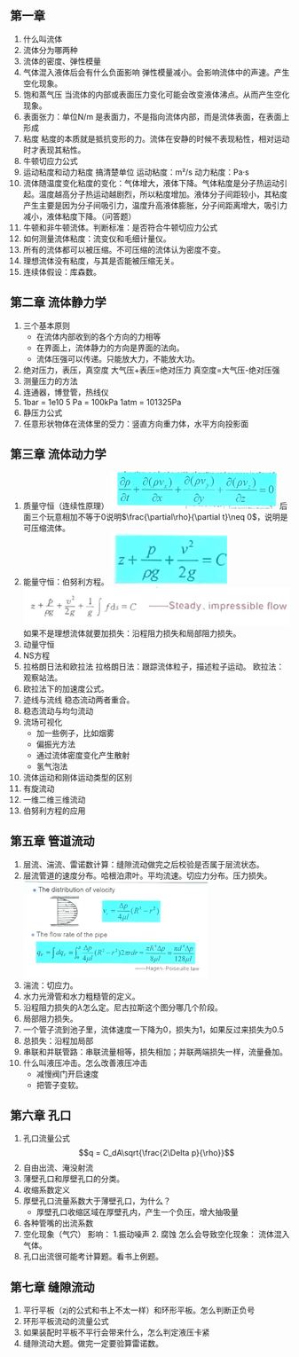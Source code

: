 ## 第一章
1. 什么叫流体
2. 流体分为哪两种
3. 流体的密度、弹性模量
4. 气体混入液体后会有什么负面影响
   弹性模量减小。会影响流体中的声速。产生空化现象。
5. 饱和蒸气压
   当流体的内部或表面压力变化可能会改变液体沸点。从而产生空化现象。
6. 表面张力：单位N/m
   是表面力，不是指向流体内部，而是流体表面，在表面上形成
7. 粘度
   粘度的本质就是抵抗变形的力。流体在安静的时候不表现粘性，相对运动时才表现其粘性。
8. 牛顿切应力公式
9. 运动粘度和动力粘度 搞清楚单位
   运动粘度：m²/s
   动力粘度：Pa·s
10. 流体随温度变化粘度的变化：气体增大，液体下降。气体粘度是分子热运动引起。温度越高分子热运动越剧烈，所以粘度增加。液体分子间距较小，其粘度产生主要是因为分子间吸引力，温度升高液体膨胀，分子间距离增大，吸引力减小，液体粘度下降。（问答题）
11. 牛顿和非牛顿流体。判断标准：是否符合牛顿切应力公式
12. 如何测量流体粘度：流变仪和毛细计量仪。
13. 所有的流体都可以被压缩。不可压缩的流体认为密度不变。
14. 理想流体没有粘度，与其是否能被压缩无关。
15. 连续体假设：库森数。
## 第二章 流体静力学
1. 三个基本原则
    - 在流体内部收到的各个方向的力相等
    - 在界面上，流体静力的方向是界面的法向。
    - 流体压强可以传递。只能放大力，不能放大功。
2. 绝对压力，表压，真空度
   大气压+表压=绝对压力
   真空度=大气压-绝对压强
3. 测量压力的方法
4. 连通器，博登管，热线仪
5. 1bar = 1e10 5 Pa = 100kPa
   1atm = 101325Pa 
6. 静压力公式
7. 任意形状物体在流体里的受力：竖直方向重力体，水平方向投影面
## 第三章 流体动力学
1. 质量守恒（连续性原理）
![alt text](image.png)
后面三个玩意相加不等于0说明$\frac{\partial\rho}{\partial t}\neq 0$，说明是可压缩流体。
2. 能量守恒：伯努利方程。
   ![alt text](image-1.png)
   ![alt text](image-2.png)
   如果不是理想流体就要加损失：沿程阻力损失和局部阻力损失。
3. 动量守恒
4. NS方程
5. 拉格朗日法和欧拉法
   拉格朗日法：跟踪流体粒子，描述粒子运动。
   欧拉法：观察站法。
6. 欧拉法下的加速度公式。
7. 迹线与流线 稳态流动两者重合。
8. 稳态流动与均匀流动
9.  流场可视化 
    - 加一些例子，比如烟雾
    - 偏振光方法
    - 通过流体密度变化产生散射
    - 氢气泡法
10. 流体运动和刚体运动类型的区别
11. 有旋流动
12. 一维二维三维流动
13. 伯努利方程的应用
## 第五章 管道流动
1. 层流、湍流、雷诺数计算：缝隙流动做完之后校验是否属于层流状态。
2. 层流管道的速度分布。哈根泊肃叶。平均流速。切应力分布。压力损失。
![alt text](image-3.png)
3. 湍流：切应力。
4. 水力光滑管和水力粗糙管的定义。
5. 沿程阻力损失的$\lambda$怎么定。尼古拉斯这个图分哪几个阶段。
6. 局部阻力损失。
7. 一个管子流到池子里，流体速度一下降为0，损失为1，如果反过来损失为0.5
8. 总损失：沿程加局部
9. 串联和并联管路：串联流量相等，损失相加；并联两端损失一样，流量叠加。
10. 什么叫液压冲击。怎么改善液压冲击
    - 减慢阀门开启速度
    - 把管子变软。
## 第六章 孔口
1. 孔口流量公式
$$q = C_dA\sqrt{\frac{2\Delta p}{\rho}}$$
2. 自由出流、淹没射流
3. 薄壁孔口和厚壁孔口的分类。
4. 收缩系数定义
5. 厚壁孔口流量系数大于薄壁孔口，为什么？
   - 厚壁孔口收缩区域在厚壁孔内，产生一个负压，增大抽吸量
6. 各种管嘴的出流系数
7. 空化现象（气穴）
   影响：
   1.振动噪声
   2. 腐蚀
   怎么会导致空化现象：
   流体混入气体。
8. 孔口出流很可能考计算题。看书上例题。
## 第七章 缝隙流动
1. 平行平板（zj的公式和书上不太一样）和环形平板。怎么判断正负号
2. 环形平板流动的流量公式
3. 如果装配时平板不平行会带来什么，怎么判定液压卡紧
4. 缝隙流动大题。做完一定要验算雷诺数。